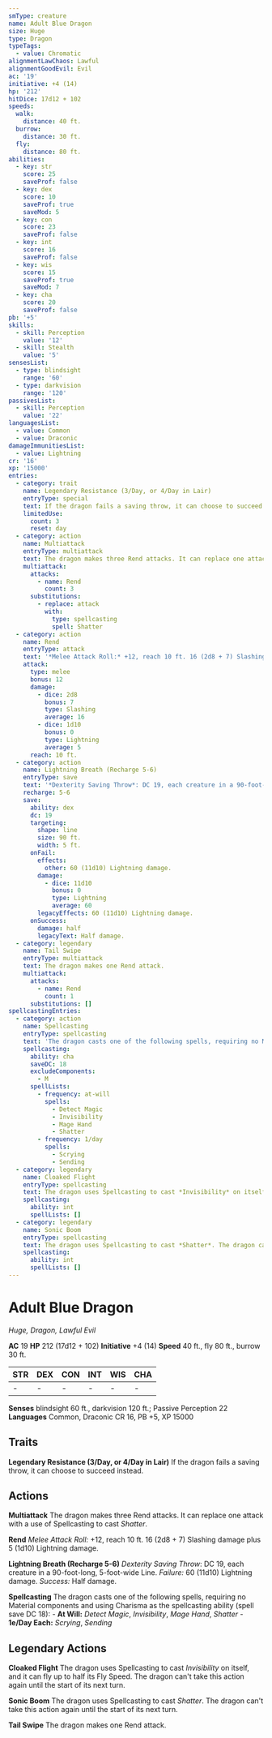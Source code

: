 ```yaml
---
smType: creature
name: Adult Blue Dragon
size: Huge
type: Dragon
typeTags:
  - value: Chromatic
alignmentLawChaos: Lawful
alignmentGoodEvil: Evil
ac: '19'
initiative: +4 (14)
hp: '212'
hitDice: 17d12 + 102
speeds:
  walk:
    distance: 40 ft.
  burrow:
    distance: 30 ft.
  fly:
    distance: 80 ft.
abilities:
  - key: str
    score: 25
    saveProf: false
  - key: dex
    score: 10
    saveProf: true
    saveMod: 5
  - key: con
    score: 23
    saveProf: false
  - key: int
    score: 16
    saveProf: false
  - key: wis
    score: 15
    saveProf: true
    saveMod: 7
  - key: cha
    score: 20
    saveProf: false
pb: '+5'
skills:
  - skill: Perception
    value: '12'
  - skill: Stealth
    value: '5'
sensesList:
  - type: blindsight
    range: '60'
  - type: darkvision
    range: '120'
passivesList:
  - skill: Perception
    value: '22'
languagesList:
  - value: Common
  - value: Draconic
damageImmunitiesList:
  - value: Lightning
cr: '16'
xp: '15000'
entries:
  - category: trait
    name: Legendary Resistance (3/Day, or 4/Day in Lair)
    entryType: special
    text: If the dragon fails a saving throw, it can choose to succeed instead.
    limitedUse:
      count: 3
      reset: day
  - category: action
    name: Multiattack
    entryType: multiattack
    text: The dragon makes three Rend attacks. It can replace one attack with a use of Spellcasting to cast *Shatter*.
    multiattack:
      attacks:
        - name: Rend
          count: 3
      substitutions:
        - replace: attack
          with:
            type: spellcasting
            spell: Shatter
  - category: action
    name: Rend
    entryType: attack
    text: '*Melee Attack Roll:* +12, reach 10 ft. 16 (2d8 + 7) Slashing damage plus 5 (1d10) Lightning damage.'
    attack:
      type: melee
      bonus: 12
      damage:
        - dice: 2d8
          bonus: 7
          type: Slashing
          average: 16
        - dice: 1d10
          bonus: 0
          type: Lightning
          average: 5
      reach: 10 ft.
  - category: action
    name: Lightning Breath (Recharge 5-6)
    entryType: save
    text: '*Dexterity Saving Throw*: DC 19, each creature in a 90-foot-long, 5-foot-wide Line. *Failure:*  60 (11d10) Lightning damage. *Success:*  Half damage.'
    recharge: 5-6
    save:
      ability: dex
      dc: 19
      targeting:
        shape: line
        size: 90 ft.
        width: 5 ft.
      onFail:
        effects:
          other: 60 (11d10) Lightning damage.
        damage:
          - dice: 11d10
            bonus: 0
            type: Lightning
            average: 60
        legacyEffects: 60 (11d10) Lightning damage.
      onSuccess:
        damage: half
        legacyText: Half damage.
  - category: legendary
    name: Tail Swipe
    entryType: multiattack
    text: The dragon makes one Rend attack.
    multiattack:
      attacks:
        - name: Rend
          count: 1
      substitutions: []
spellcastingEntries:
  - category: action
    name: Spellcasting
    entryType: spellcasting
    text: 'The dragon casts one of the following spells, requiring no Material components and using Charisma as the spellcasting ability (spell save DC 18): - **At Will:** *Detect Magic*, *Invisibility*, *Mage Hand*, *Shatter* - **1e/Day Each:** *Scrying*, *Sending*'
    spellcasting:
      ability: cha
      saveDC: 18
      excludeComponents:
        - M
      spellLists:
        - frequency: at-will
          spells:
            - Detect Magic
            - Invisibility
            - Mage Hand
            - Shatter
        - frequency: 1/day
          spells:
            - Scrying
            - Sending
  - category: legendary
    name: Cloaked Flight
    entryType: spellcasting
    text: The dragon uses Spellcasting to cast *Invisibility* on itself, and it can fly up to half its Fly Speed. The dragon can't take this action again until the start of its next turn.
    spellcasting:
      ability: int
      spellLists: []
  - category: legendary
    name: Sonic Boom
    entryType: spellcasting
    text: The dragon uses Spellcasting to cast *Shatter*. The dragon can't take this action again until the start of its next turn.
    spellcasting:
      ability: int
      spellLists: []
---
```


# Adult Blue Dragon
*Huge, Dragon, Lawful Evil*

**AC** 19
**HP** 212 (17d12 + 102)
**Initiative** +4 (14)
**Speed** 40 ft., fly 80 ft., burrow 30 ft.

| STR | DEX | CON | INT | WIS | CHA |
| --- | --- | --- | --- | --- | --- |
| - | - | - | - | - | - |

**Senses** blindsight 60 ft., darkvision 120 ft.; Passive Perception 22
**Languages** Common, Draconic
CR 16, PB +5, XP 15000

## Traits

**Legendary Resistance (3/Day, or 4/Day in Lair)**
If the dragon fails a saving throw, it can choose to succeed instead.

## Actions

**Multiattack**
The dragon makes three Rend attacks. It can replace one attack with a use of Spellcasting to cast *Shatter*.

**Rend**
*Melee Attack Roll:* +12, reach 10 ft. 16 (2d8 + 7) Slashing damage plus 5 (1d10) Lightning damage.

**Lightning Breath (Recharge 5-6)**
*Dexterity Saving Throw*: DC 19, each creature in a 90-foot-long, 5-foot-wide Line. *Failure:*  60 (11d10) Lightning damage. *Success:*  Half damage.

**Spellcasting**
The dragon casts one of the following spells, requiring no Material components and using Charisma as the spellcasting ability (spell save DC 18): - **At Will:** *Detect Magic*, *Invisibility*, *Mage Hand*, *Shatter* - **1e/Day Each:** *Scrying*, *Sending*

## Legendary Actions

**Cloaked Flight**
The dragon uses Spellcasting to cast *Invisibility* on itself, and it can fly up to half its Fly Speed. The dragon can't take this action again until the start of its next turn.

**Sonic Boom**
The dragon uses Spellcasting to cast *Shatter*. The dragon can't take this action again until the start of its next turn.

**Tail Swipe**
The dragon makes one Rend attack.
